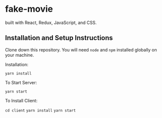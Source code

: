 # fake-movie
  built with React, Redux, JavaScript, and CSS.

## Installation and Setup Instructions

Clone down this repository. You will need `node` and `npm` installed globally on your machine.  

Installation:

`yarn install`  

To Start Server:

`yarn start`  

To Install Client:

`cd client`
`yarn install`
`yarn start`
